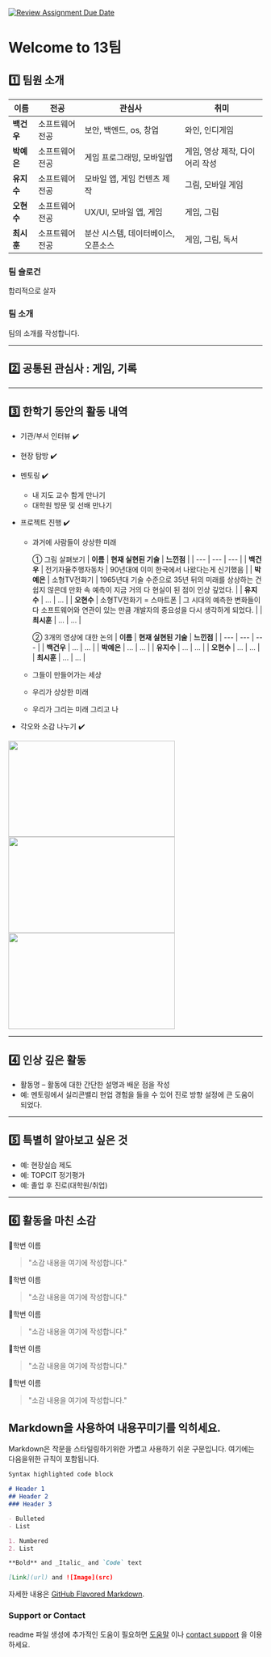 [![Review Assignment Due Date](https://classroom.github.com/assets/deadline-readme-button-22041afd0340ce965d47ae6ef1cefeee28c7c493a6346c4f15d667ab976d596c.svg)](https://classroom.github.com/a/meKNgBF9)
# Welcome to 13팀

## 1️⃣ 팀원 소개

| **이름** | **전공** | **관심사** | **취미** |
| --- | --- | --- | --- |
| **백건우** | 소프트웨어전공 | 보안, 백엔드, os, 창업 | 와인, 인디게임 |
| **박예은** | 소프트웨어전공 | 게임 프로그래밍, 모바일앱 | 게임, 영상 제작, 다이어리 작성 |
| **유지수** | 소프트웨어전공 | 모바일 앱, 게임 컨텐츠 제작 | 그림, 모바일 게임 |
| **오현수** | 소프트웨어전공 | UX/UI, 모바일 앱, 게임 | 게임, 그림 |
| **최시훈** | 소프트웨어전공 | 분산 시스템, 데이터베이스, 오픈소스 | 게임, 그림, 독서 |


### 팀 슬로건

합리적으로 살자

### 팀 소개

팀의 소개를 작성합니다.

***

## 2️⃣ 공통된 관심사 : 게임, 기록

***

## 3️⃣ 한학기 동안의 활동 내역 

- 기관/부서 인터뷰 ✔️  

- 현장 탐방 ✔️  

- 멘토링 ✔️  
  - 내 지도 교수 함게 만나기
  - 대학원 방문 및 선배 만나기

- 프로젝트 진행 ✔️  
  - 과거에 사람들이 상상한 미래
   
    ① 그림 살펴보기 
    | **이름** | **현재 실현된 기술** | **느낀점** |
    | --- | --- | --- |
    | **백건우** | 전기자율주행자동차 | 90년대에 이미 한국에서 나왔다는게 신기했음 | 
    | **박예은** | 소형TV전화기 | 1965년대 기술 수준으로 35년 뒤의 미래를 상상하는 건 쉽지 않은데 만화 속 예측이 지금 거의 다 현실이 된 점이 인상 깊었다. | 
    | **유지수** | ... | ... | 
    | **오현수** | 소형TV전화기 = 스마트폰 | 그 시대의 예측한 변화들이 다 소프트웨어와 연관이 있는 만큼 개발자의 중요성을 다시 생각하게 되었다. | 
    | **최시훈** | ... | ... | 

    ② 3개의 영상에 대한 논의
    | **이름** | **현재 실현된 기술** | **느낀점** |
    | --- | --- | --- |
    | **백건우** | ... | ... | 
    | **박예은** | ... | ... | 
    | **유지수** | ... | ... | 
    | **오현수** | ... | ... | 
    | **최시훈** | ... | ... | 


  - 그들이 만들어가는 세상
  - 우리가 상상한 미래
  - 우리가 그리는 미래 그리고 나

- 각오와 소감 나누기 ✔️  


<!-- 활동 사진 추가 예시 -->
<img src="https://pixnio.com/free-images/2017/08/14/2017-08-14-13-09-09-960x651.jpg?text=활동사진1" width="330" height="190"/>
<img src="https://pixnio.com/free-images/2017/08/14/2017-08-14-20-51-02-960x640.jpg?text=활동사진2" width="330" height="190"/>
<img src="https://pixnio.com/free-images/2017/08/15/2017-08-15-10-05-39-960x640.jpg?text=활동사진3" width="330" height="190"/>

***

## 4️⃣ 인상 깊은 활동

- 활동명 – 활동에 대한 간단한 설명과 배운 점을 작성  
- 예: 멘토링에서 실리콘밸리 현업 경험을 들을 수 있어 진로 방향 설정에 큰 도움이 되었다.  

***

## 5️⃣ 특별히 알아보고 싶은 것
- 예: 현장실습 제도
- 예: TOPCIT 정기평가
- 예: 졸업 후 진로(대학원/취업)

***

## 6️⃣ 활동을 마친 소감

🔗학번 이름  
> "소감 내용을 여기에 작성합니다."

🔗학번 이름  
> "소감 내용을 여기에 작성합니다."

🔗학번 이름  
> "소감 내용을 여기에 작성합니다."

🔗학번 이름  
> "소감 내용을 여기에 작성합니다."

🔗학번 이름  
> "소감 내용을 여기에 작성합니다."


## Markdown을 사용하여 내용꾸미기를 익히세요.

Markdown은 작문을 스타일링하기위한 가볍고 사용하기 쉬운 구문입니다. 여기에는 다음을위한 규칙이 포함됩니다.

```markdown
Syntax highlighted code block

# Header 1
## Header 2
### Header 3

- Bulleted
- List

1. Numbered
2. List

**Bold** and _Italic_ and `Code` text

[Link](url) and ![Image](src)
```

자세한 내용은 [GitHub Flavored Markdown](https://guides.github.com/features/mastering-markdown/).

### Support or Contact

readme 파일 생성에 추가적인 도움이 필요하면 [도움말](https://help.github.com/articles/about-readmes/) 이나 [contact support](https://github.com/contact) 을 이용하세요.

